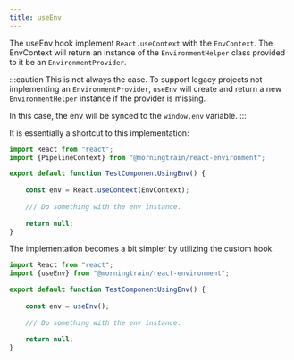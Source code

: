 ```yaml
---
title: useEnv
---
```


The useEnv hook implement `React.useContext` with the `EnvContext`.
The EnvContext will return an instance of the `EnvironmentHelper` class provided to it be an `EnvironmentProvider`.

:::caution
This is not always the case.
To support legacy projects not implementing an `EnvironmentProvider`,
`useEnv` will create and return a new `EnvironmentHelper` instance if the provider is missing.

In this case, the env will be synced to the `window.env` variable.
:::

It is essentially a shortcut to this implementation:

````jsx
import React from "react";
import {PipelineContext} from "@morningtrain/react-environment";

export default function TestComponentUsingEnv() {
    
    const env = React.useContext(EnvContext);
    
    /// Do something with the env instance.
    
    return null;
}
````

The implementation becomes a bit simpler by utilizing the custom hook.

````jsx
import React from "react";
import {useEnv} from "@morningtrain/react-environment";

export default function TestComponentUsingEnv() {
    
    const env = useEnv();
    
    /// Do something with the env instance.
    
    return null;
}
````
